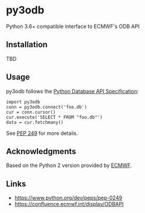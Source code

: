 # py3odb
Python 3.6+ compatible interface to ECMWF's ODB API


## Installation
TBD


## Usage
py3odb follows the [Python Database API Specification](https://www.python.org/dev/peps/pep-0249):

    import py3odb
    conn = py3odb.connect('foo.db')
    cur = conn.cursor()
    cur.execute('SELECT * FROM "foo.db"')
    data = cur.fetchmany()

See [PEP 249](https://www.python.org/dev/peps/pep-0249) for more details.


## Acknowledgments
Based on the Python 2 version provided by [ECMWF](https://confluence.ecmwf.int/display/ODBAPI).


## Links
* https://www.python.org/dev/peps/pep-0249
* https://confluence.ecmwf.int/display/ODBAPI
